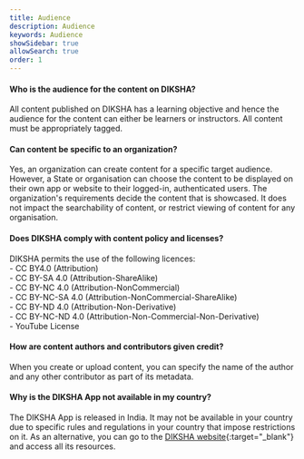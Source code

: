 ```yaml
---
title: Audience
description: Audience
keywords: Audience
showSidebar: true
allowSearch: true
order: 1
---
```



#### Who is the audience for the content on DIKSHA? 

All content published on DIKSHA has a learning objective and hence the audience for the content can either be learners or instructors. All content must be appropriately tagged.

#### Can content be specific to an organization? 

Yes, an organization can create content for a specific target audience. However, a State or organisation can choose the content to be displayed on their own app or website to their logged-in, authenticated users. The organization's requirements decide the content that is showcased. It does not impact the searchability of content, or restrict viewing of content for any organisation.

#### Does DIKSHA comply with content policy and licenses?

DIKSHA permits the use of the following licences:  
    - CC BY4.0 (Attribution)  
    - CC BY-SA 4.0 (Attribution-ShareAlike)  
    - CC BY-NC 4.0 (Attribution-NonCommercial)  
    - CC BY-NC-SA 4.0 (Attribution-NonCommercial-ShareAlike)  
    - CC BY-ND 4.0 (Attribution-Non-Derivative)  
    - CC BY-NC-ND 4.0 (Attribution-Non-Commercial-Non-Derivative)  
    - YouTube License  

#### How are content authors and contributors given credit?

When you create or upload content, you can specify the name of the author and any other contributor as part of its metadata.

#### Why is the DIKSHA App not available in my country?

The DIKSHA App is released in India. It may not be available in your country due to specific rules and regulations in your country that impose restrictions on it. As an alternative, you can go to the [DIKSHA website](https://diksha.gov.in/){:target="_blank"} and access all its resources.



